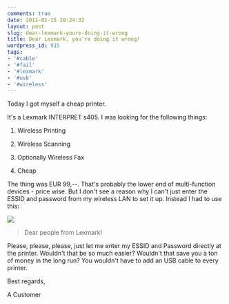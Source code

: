 ```yaml
---
comments: true
date: 2011-01-15 20:24:32
layout: post
slug: dear-lexmark-youre-doing-it-wrong
title: Dear Lexmark, you're doing it wrong!
wordpress_id: 915
tags:
- '#cable'
- '#fail'
- '#lexmark'
- '#usb'
- '#wireless'
---
```


Today I got myself a cheap printer.

It's a Lexmark INTERPRET s405. I was looking for the following things:



	
  1. Wireless Printing

	
  2. Wireless Scanning

	
  3. Optionally Wireless Fax

	
  4. Cheap


The thing was EUR 99,--. That's probably the lower end of multi-function devices - price wise. But I don't see a reason why I can't just enter the ESSID and password from my wireless LAN to set it up. Instead I had to use this:

[![](http://serverhorror.files.wordpress.com/2011/01/wireless-installation-cable.jpg?w=300)](http://serverhorror.files.wordpress.com/2011/01/wireless-installation-cable.jpg)


> Dear people from Lexmark!

Please, please, please, just let me enter my ESSID and Password directly at the printer. Wouldn't that be so much easier? Wouldn't that save you a ton of money in the long run? You wouldn't have to add an USB cable to every printer.

Best regards,

A Customer
